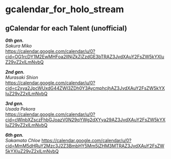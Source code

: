 # gcalendar_for_holo_stream


## gCalendar for each Talent (unofficial)
***0th gen.***  
*Sakura Miko*  
https://calendar.google.com/calendar/u/0?cid=OG1rcDY1M2EwMHFoa2llNjZkZjZzdGE3bTRAZ3JvdXAuY2FsZW5kYXIuZ29vZ2xlLmNvbQ

***2nd gen.***  
*Murasaki Shion*  
https://calendar.google.com/calendar/u/0?cid=c2xya2JpcWUxdG44ZWI3ZDh0Y3AycmphcjhAZ3JvdXAuY2FsZW5kYXIuZ29vZ2xlLmNvbQ   

***3rd gen.***  
*Usada Pekora*  
https://calendar.google.com/calendar/u/0?cid=cWlnbXZsczFhbGJoazV0N29qYWg2dXYya29AZ3JvdXAuY2FsZW5kYXIuZ29vZ2xlLmNvbQ
  
***6th gen.***  
*Sakamata Chloe*
https://calendar.google.com/calendar/u/0?cid=MmM5dHRuY2Mzc3J2Z3BmbHY5Mm5jZHM3MTRAZ3JvdXAuY2FsZW5kYXIuZ29vZ2xlLmNvbQ